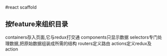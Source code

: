 #react scaffold

## 按feature来组织目录
  containers存入页面,它与redux打交通
  components只显示数据
  selectors专门处理数据,把原始数据组装成所需的结构
  routers定义路由
  actions定义redux及action